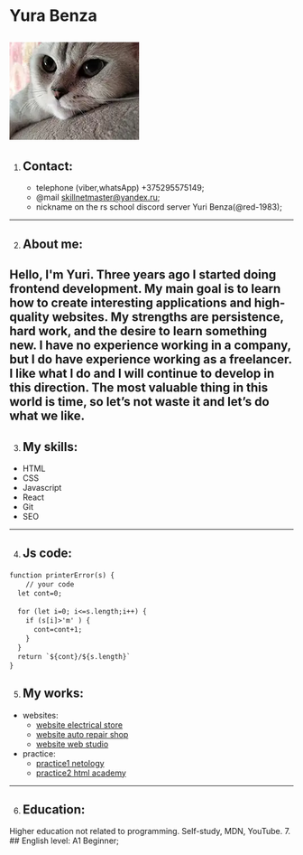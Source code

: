 # Yura Benza  
![logo](logo.webp "logo")
---
1. ## Contact:
    * telephone (viber,whatsApp) +375295575149;
    * @mail skillnetmaster@yandex.ru;
    * nickname on the rs school discord server  Yuri Benza(@red-1983);
---
2. ## About me:  
Hello, I'm Yuri. Three years ago I started doing frontend development. My main goal is to learn how to create interesting applications and high-quality websites. My strengths are persistence, hard work, and the desire to learn something new. I have no experience working in a company, but I do have experience working as a freelancer. I like what I do and I will continue to develop in this direction. The most valuable thing in this world is time, so let’s not waste it and let’s do what we like.
---
3. ## My skills:
  * HTML
  * CSS
  * Javascript
  * React
  * Git
  * SEO
---
4. ## Js code:  
``` 
function printerError(s) {  
    // your code  
  let cont=0;  
  
  for (let i=0; i<=s.length;i++) {  
    if (s[i]>'m' ) {  
      cont=cont+1;  
    }   
  }   
  return `${cont}/${s.length}`  
}
```
5. ## My works:
* websites:
    + [website electrical store](https://mfs.by "electrical store") 
    + [website auto repair shop](https://reyt.by "auto repair shop")
    + [website web studio](https://skillnet.by "web studio")   
* practice:
    + [practice1 netology](https://red-1983.github.io/netology)
    + [practice2 html academy](https://red-1983.github.io/my-site)
---
6. ## Education:
Higher education not related to programming. Self-study, MDN, YouTube.
7. ## English level: A1 Beginner;
